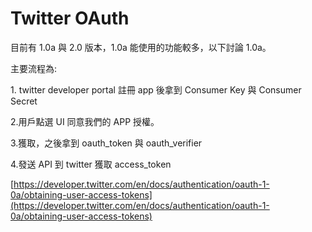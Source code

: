 # Twitter OAuth

目前有 1.0a 與 2.0 版本，1.0a 能使用的功能較多，以下討論 1.0a。

主要流程為:

1\. twitter developer portal 註冊 app 後拿到 Consumer Key 與 Consumer Secret

2.用戶點選 UI 同意我們的 APP 授權。

3.獲取，之後拿到 oauth\_token 與 oauth\_verifier

4.發送 API 到 twitter 獲取 access\_token

[https://developer.twitter.com/en/docs/authentication/oauth-1-0a/obtaining-user-access-tokens](https://developer.twitter.com/en/docs/authentication/oauth-1-0a/obtaining-user-access-tokens)
